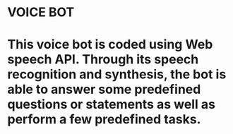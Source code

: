 # VOICE BOT

# This voice bot is coded using Web speech API. Through its speech recognition and synthesis, the bot is able to answer some predefined questions or statements as well as perform a few predefined tasks.
